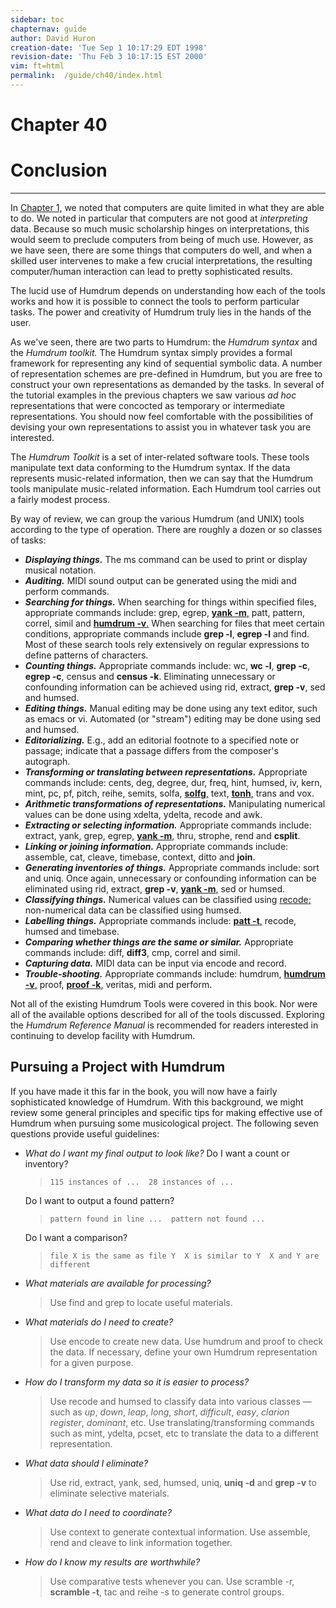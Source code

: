 ```yaml
---
sidebar: toc
chapternav: guide
author: David Huron
creation-date: 'Tue Sep 1 10:17:29 EDT 1998'
revision-date: 'Thu Feb 3 10:17:15 EST 2000'
vim: ft=html
permalink:	/guide/ch40/index.html
---
```


<div class="chapter-heading">
<h1> Chapter 40 </h1>
<h1> Conclusion </h1>
</div>

------------------------------------------------------------------------


In [Chapter 1,](/guide/ch01) we noted that computers are quite limited
in what they are able to do. We noted in particular that computers are
not good at *interpreting* data. Because so much music scholarship
hinges on interpretations, this would seem to preclude computers from
being of much use. However, as we have seen, there are some things that
computers do well, and when a skilled user intervenes to make a few
crucial interpretations, the resulting computer/human interaction can
lead to pretty sophisticated results.

The lucid use of Humdrum depends on understanding how each of the tools
works and how it is possible to connect the tools to perform particular
tasks. The power and creativity of Humdrum truly lies in the hands of
the user.

As we've seen, there are two parts to Humdrum: the *Humdrum syntax* and
the *Humdrum toolkit.* The Humdrum syntax simply provides a formal
framework for representing any kind of sequential symbolic data. A
number of representation schemes are pre-defined in Humdrum, but you are
free to construct your own representations as demanded by the tasks. In
several of the tutorial examples in the previous chapters we saw various
*ad hoc* representations that were concocted as temporary or
intermediate representations. You should now feel comfortable with the
possibilities of devising your own representations to assist you in
whatever task you are interested.

The *Humdrum Toolkit* is a set of inter-related software tools. These
tools manipulate text data conforming to the Humdrum syntax. If the data
represents music-related information, then we can say that the Humdrum
tools manipulate music-related information. Each Humdrum tool carries
out a fairly modest process.

By way of review, we can group the various Humdrum (and UNIX) tools
according to the type of operation. There are roughly a dozen or so
classes of tasks:

-   ***Displaying things.*** The <span class="tool">ms</span> command can be used to print or
    display musical notation.
-   ***Auditing.*** MIDI sound output can be generated using the
    <span class="tool">midi</span> and
    <span class="tool">perform</span> commands.
-   ***Searching for things.*** When searching for things within
    specified files, appropriate commands include: <span class="unix">grep</span>, <span class="unix">egrep</span>,
    [**yank -m**,](/tool/yank) <span class="tool">patt</span>,
    <span class="tool">pattern</span>,
    <span class="tool">correl</span>, <span class="tool">simil</span>
    and [**humdrum -v**.](/tool/humdrum) When searching for
    files that meet certain conditions, appropriate commands include
    **grep -l**, **egrep -l** and <span class="unix">find</span>. Most of these search tools
    rely extensively on regular expressions to define patterns of
    characters.
-   ***Counting things.*** Appropriate commands include: <span class="unix">wc</span>, **wc
    -l**, **grep -c**, **egrep -c**, <span class="tool">census</span>
    and **census -k**. Eliminating unnecessary or confounding
    information can be achieved using <span class="tool">rid</span>,
    <span class="tool">extract</span>, **grep -v**, <span class="unix">sed</span> and
    <span class="tool">humsed</span>.
-   ***Editing things.*** Manual editing may be done using any text
    editor, such as <span class="unix">emacs</span> or <span class="unix">vi</span>. Automated (or "stream")
    editing may be done using <span class="unix">sed</span> and
    <span class="tool">humsed</span>.
-   ***Editorializing.*** E.g., add an editorial footnote to a specified
    note or passage; indicate that a passage differs from the
    composer's autograph.
-   ***Transforming or translating between representations.***
    Appropriate commands include: <span class="tool">cents</span>,
    <span class="tool">deg</span>, <span class="tool">degree</span>,
    <span class="tool">dur</span>, <span class="tool">freq</span>,
    <span class="tool">hint</span>, <span class="tool">humsed</span>,
    <span class="tool">iv</span>, <span class="tool">kern</span>,
    <span class="tool">mint</span>, <span class="tool">pc</span>,
    <span class="tool">pf</span>, <span class="tool">pitch</span>,
    <span class="tool">reihe</span>,
    <span class="tool">semits</span>,
    <span class="tool">solfa</span>, [**solfg**,](/tool/solfg)
    <span class="tool">text</span>, [**tonh**,](/tool/tonh)
    <span class="tool">trans</span> and <span class="tool">vox</span>.
-   ***Arithmetic transformations of representations.*** Manipulating
    numerical values can be done using
    <span class="tool">xdelta</span>,
    <span class="tool">ydelta</span>,
    <span class="tool">recode</span> and <span class="unix">awk</span>.
-   ***Extracting or selecting information.*** Appropriate commands
    include: <span class="tool">extract</span>,
    <span class="tool">yank</span>, <span class="unix">grep</span>, <span class="unix">egrep</span>, [**yank
    -m**,](/tool/yank) <span class="tool">thru</span>,
    <span class="tool">strophe</span>, <span class="tool">rend</span>
    and **csplit**.
-   ***Linking or joining information.*** Appropriate commands include:
    <span class="tool">assemble</span>, <span class="unix">cat</span>,
    <span class="tool">cleave</span>,
    <span class="tool">timebase</span>,
    <span class="tool">context</span>,
    <span class="tool">ditto</span> and **join**.
-   ***Generating inventories of things.*** Appropriate commands
    include: <span class="unix">sort</span> and <span class="unix">uniq</span>. Once again, unnecessary or
    confounding information can be eliminated using
    <span class="tool">rid</span>, <span class="tool">extract</span>,
    **grep -v**, [**yank -m**,](/tool/yank) <span class="unix">sed</span> or
    <span class="tool">humsed</span>.
-   ***Classifying things.*** Numerical values can be classified using
    [<span class="tool">recode</span>;](/tool/recode) non-numerical data can be
    classified using <span class="tool">humsed</span>.
-   ***Labelling things.*** Appropriate commands include: [**patt
    -t**,](/tool/patt) <span class="tool">recode</span>,
    <span class="tool">humsed</span> and
    <span class="tool">timebase</span>.
-   ***Comparing whether things are the same or similar.*** Appropriate
    commands include: <span class="unix">diff</span>, **diff3**, <span class="unix">cmp</span>,
    <span class="tool">correl</span> and
    <span class="tool">simil</span>.
-   ***Capturing data.*** MIDI data can be input via
    <span class="tool">encode</span> and
    <span class="tool">record</span>.
-   ***Trouble-shooting.*** Appropriate commands include:
    <span class="tool">humdrum</span>, [**humdrum
    -v**,](/tool/humdrum) <span class="tool">proof</span>,
    [**proof -k**,](/tool/proof)
    <span class="tool">veritas</span>, <span class="tool">midi</span>
    and <span class="tool">perform</span>.

Not all of the existing Humdrum Tools were covered in this book. Nor
were all of the available options described for all of the tools
discussed. Exploring the *Humdrum Reference Manual* is recommended for
readers interested in continuing to develop facility with Humdrum.




## Pursuing a Project with Humdrum ##



If you have made it this far in the book, you will now have a fairly
sophisticated knowledge of Humdrum. With this background, we might
review some general principles and specific tips for making effective
use of Humdrum when pursuing some musicological project. The following
seven questions provide useful guidelines:

-   *What do I want my final output to look like?*
    Do I want a count or inventory?

    > `115 instances of ...  28 instances of ...`

    Do I want to output a found pattern?

    > `pattern found in line ...  pattern not found ...`

    Do I want a comparison?

    > `file X is the same as file Y  X is similar to Y  X and Y are different`

-   *What materials are available for processing?*

    > Use <span class="unix">find</span> and <span class="unix">grep</span> to locate useful materials.

-   *What materials do I need to create?*

    > Use <span class="tool">encode</span> to create new data. Use
    > <span class="tool">humdrum</span> and
    > <span class="tool">proof</span> to check the data. If necessary,
    > define your own Humdrum representation for a given purpose.

-   *How do I transform my data so it is easier to process?*

    > Use <span class="tool">recode</span> and
    > <span class="tool">humsed</span> to classify data into various
    > classes &mdash; such as *up*, *down*, *leap*, *long*, *short*,
    > *difficult*, *easy*, *clarion register*, *dominant*, etc.
    > Use translating/transforming commands such as
    > <span class="tool">mint</span>,
    > <span class="tool">ydelta</span>,
    > <span class="tool">pcset</span>, etc to translate the data to a
    > different representation.

-   *What data should I eliminate?*

    > Use <span class="tool">rid</span>,
    > <span class="tool">extract</span>,
    > <span class="tool">yank</span>, <span class="unix">sed</span>,
    > <span class="tool">humsed</span>, <span class="unix">uniq</span>, **uniq -d** and
    > **grep -v** to eliminate selective materials.

-   *What data do I need to coordinate?*

    > Use <span class="tool">context</span> to generate contextual
    > information. Use <span class="tool">assemble</span>,
    > <span class="tool">rend</span> and
    > <span class="tool">cleave</span> to link information together.

-   *How do I know my results are worthwhile?*

    > Use comparative tests whenever you can. Use
    > <span class="tool">scramble</span> -r, **scramble -t**,
    > <span class="unix">tac</span> and <span class="tool">reihe</span> -s to generate
    > control groups.


